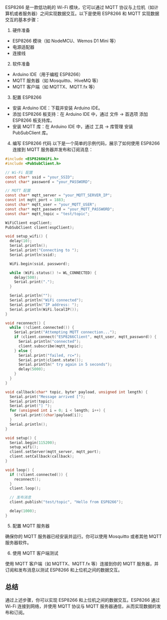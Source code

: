 ESP8266 是一款低功耗的 Wi-Fi 模块，它可以通过 MQTT 协议与上位机（如计算机或者服务器）之间实现数据交互。以下是使用 ESP8266 和 MQTT 实现数据交互的基本步骤：

1. 硬件准备
* ESP8266 模块（如 NodeMCU、Wemos D1 Mini 等）
* 电源适配器
* 连接线
2. 软件准备
* Arduino IDE（用于编程 ESP8266）
* MQTT 服务器（如 Mosquitto、HiveMQ 等）
* MQTT 客户端（如 MQTTX、MQTT.fx 等）
3. 配置 ESP8266
* 安装 Arduino IDE：下载并安装 Arduino IDE。
* 添加 ESP8266 板支持：在 Arduino IDE 中，通过 文件 -> 首选项 添加 ESP8266 板支持库。
* 安装 MQTT 库：在 Arduino IDE 中，通过 工具 -> 库管理 安装 PubSubClient 库。
4. 编写 ESP8266 代码
以下是一个简单的示例代码，展示了如何使用 ESP8266 连接到 MQTT 服务器并发布和订阅消息：
```c
#include <ESP8266WiFi.h>
#include <PubSubClient.h>

// Wi-Fi 配置
const char* ssid = "your_SSID";
const char* password = "your_PASSWORD";

// MQTT 配置
const char* mqtt_server = "your_MQTT_SERVER_IP";
const int mqtt_port = 1883;
const char* mqtt_user = "your_MQTT_USER";
const char* mqtt_password = "your_MQTT_PASSWORD";
const char* mqtt_topic = "test/topic";

WiFiClient espClient;
PubSubClient client(espClient);

void setup_wifi() {
  delay(10);
  Serial.println();
  Serial.print("Connecting to ");
  Serial.println(ssid);

  WiFi.begin(ssid, password);

  while (WiFi.status() != WL_CONNECTED) {
    delay(500);
    Serial.print(".");
  }

  Serial.println("");
  Serial.println("WiFi connected");
  Serial.println("IP address: ");
  Serial.println(WiFi.localIP());
}

void reconnect() {
  while (!client.connected()) {
    Serial.print("Attempting MQTT connection...");
    if (client.connect("ESP8266Client", mqtt_user, mqtt_password)) {
      Serial.println("connected");
      client.subscribe(mqtt_topic);
    } else {
      Serial.print("failed, rc=");
      Serial.print(client.state());
      Serial.println(" try again in 5 seconds");
      delay(5000);
    }
  }
}

void callback(char* topic, byte* payload, unsigned int length) {
  Serial.print("Message arrived [");
  Serial.print(topic);
  Serial.print("] ");
  for (unsigned int i = 0; i < length; i++) {
    Serial.print((char)payload[i]);
  }
  Serial.println();
}

void setup() {
  Serial.begin(115200);
  setup_wifi();
  client.setServer(mqtt_server, mqtt_port);
  client.setCallback(callback);
}

void loop() {
  if (!client.connected()) {
    reconnect();
  }
  client.loop();

  // 发布消息
  client.publish("test/topic", "Hello from ESP8266");

  delay(1000);
}
```
5. 配置 MQTT 服务器

确保你的 MQTT 服务器已经安装并运行。你可以使用 Mosquitto 或者其他 MQTT 服务器软件。

6. 使用 MQTT 客户端测试

使用 MQTT 客户端（如 MQTTX、MQTT.fx 等）连接到你的 MQTT 服务器，并订阅和发布消息以测试 ESP8266 和上位机之间的数据交互。

## 总结
通过上述步骤，你可以实现 ESP8266 和上位机之间的数据交互。ESP8266 通过 Wi-Fi 连接到网络，并使用 MQTT 协议与 MQTT 服务器通信，从而实现数据的发布和订阅。